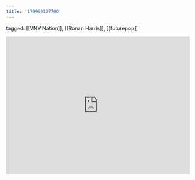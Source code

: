 ```yaml
---
title: '179959127700'
---
```

tagged: [[VNV Nation]], [[Ronan Harris]], [[futurepop]]
<iframe allow="accelerometer; autoplay; clipboard-write; encrypted-media; gyroscope; picture-in-picture" allowfullscreen="" frameborder="0" height="375" id="youtube_iframe" src="https://www.youtube.com/embed/VeMAxFWnaAc?feature=oembed&amp;enablejsapi=1&amp;origin=https://safe.txmblr.com&amp;wmode=opaque" width="500"></iframe>